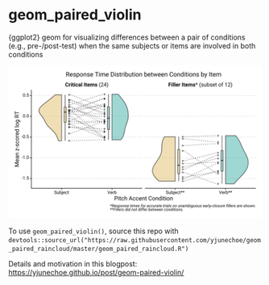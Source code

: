 # geom_paired_violin
{ggplot2} geom for visualizing differences between a pair of conditions (e.g., pre-/post-test) when the same subjects or items are involved in both conditions

![](Example.png)

To use `geom_paired_violin()`, source this repo with `devtools::source_url("https://raw.githubusercontent.com/yjunechoe/geom_paired_raincloud/master/geom_paired_raincloud.R")`

Details and motivation in this blogpost: https://yjunechoe.github.io/post/geom-paired-violin/

